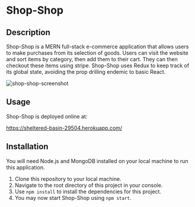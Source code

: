 # Shop-Shop

## Description

Shop-Shop is a MERN full-stack e-commerce application that allows users to make purchases from its selection of goods. Users can visit the website and sort items by category, then add them to their cart. They can then checkout these items using stripe. Shop-Shop uses Redux to keep track of its global state, avoiding the prop drilling endemic to basic React.

![shop-shop-screenshot](https://user-images.githubusercontent.com/59624292/117561400-516bff00-b04b-11eb-96b3-0ee910b450c1.png)

## Usage

Shop-Shop is deployed online at:

https://sheltered-basin-29504.herokuapp.com/

## Installation

You will need Node.js and MongoDB installed on your local machine to run this application.

1. Clone this repository to your local machine.
2. Navigate to the root directory of this project in your console.
3. Use ```npm install``` to install the dependencies for this project.
4. You may now start Shop-Shop using ```npm start```.
